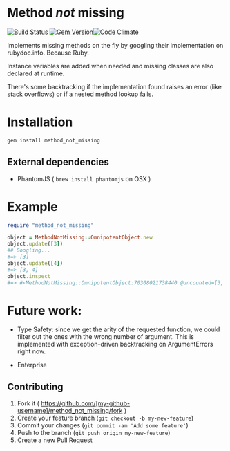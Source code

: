 # Method *not* missing
[![Build Status](https://travis-ci.org/Jell/method_not_missing.svg?branch=master)](https://travis-ci.org/Jell/method_not_missing) [![Gem Version](https://badge.fury.io/rb/method_not_missing.svg)](http://badge.fury.io/rb/method_not_missing)[![Code Climate](https://codeclimate.com/github/Jell/method_not_missing.png)](https://codeclimate.com/github/Jell/method_not_missing)

Implements missing methods on the fly by googling their implementation
on rubydoc.info. Because Ruby.

Instance variables are added when needed and missing classes are also
declared at runtime.

There's some backtracking if the implementation found raises an error
(like stack overflows) or if a nested method lookup fails.

# Installation

```sh
gem install method_not_missing
```

## External dependencies

- PhantomJS ( `brew install phantomjs` on OSX )

# Example

```ruby
require "method_not_missing"

object = MethodNotMissing::OmnipotentObject.new
object.update([3])
## Googling...
#=> [3]
object.update([4])
#=> [3, 4]
object.inspect
#=> #<MethodNotMissing::OmnipotentObject:70308021738440 @uncounted=[3, 4]>
```

# Future work:

- Type Safety: since we get the arity of the requested function, we
  could filter out the ones with the wrong number of argument. This is
  implemented with exception-driven backtracking on ArgumentErrors
  right now.

- Enterprise

## Contributing

1. Fork it ( https://github.com/[my-github-username]/method_not_missing/fork )
2. Create your feature branch (`git checkout -b my-new-feature`)
3. Commit your changes (`git commit -am 'Add some feature'`)
4. Push to the branch (`git push origin my-new-feature`)
5. Create a new Pull Request
